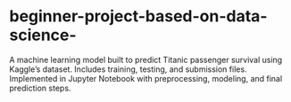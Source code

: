 # beginner-project-based-on-data-science-
A machine learning model built to predict Titanic passenger survival using Kaggle’s dataset. Includes training, testing, and submission files. Implemented in Jupyter Notebook with preprocessing, modeling, and final prediction steps.
